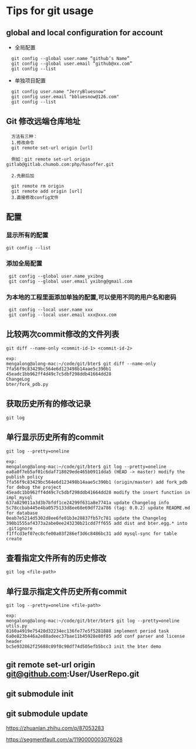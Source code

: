 # Tips for git usage

## global and local configuration for account
+ 全局配置
```
  git config --global user.name “github’s Name”
  git config --global user.email “github@xx.com”
  git config --list
```

+ 单独项目配置
```
  git config user.name "JerryBluesnow"
  git config user.email "bbluesnow@126.com"
  git config --list
```

## Git 修改远端仓库地址
```
  方法有三种：
  1.修改命令
  git remote set-url origin [url]

  例如：git remote set-url origin gitlab@gitlab.chumob.com:php/hasoffer.git

  2.先删后加

  git remote rm origin
  git remote add origin [url]
  3.直接修改config文件
```

## 配置
### 显示所有的配置
```
git config --list
```

### 添加全局配置
```
 git config --global user.name yxibng
 git config --global user.email yxibng@gmail.com
```

### 为本地的工程里面添加单独的配置,可以使用不同的用户名和密码

```
 git config --local user.name xxx
 git config --local user.email xxx@xxx.com

```
## 比较两次commit修改的文件列表
```
git diff --name-only <commit-id-1> <commit-id-2>
```
```
exp:
mengalong@along-mac:~/code/git/bter$ git diff --name-only 7fa56f9c83429bc564e6d123498b14aae5c390b1 45eadc1bb962ff4d49c7c5dbf298ddb41664dd28
ChangeLog
bter/fork_pdb.py 
```

## 获取历史所有的修改记录
```
git log
```

## 单行显示历史所有的commit
```
git log --pretty=oneline
```
```
exp:
mengalong@along-mac:~/code/git/bter$ git log --pretty=oneline
ea8a0f7eb5af01c6daf718029ede465b0911dda5 (HEAD -> master) modify the publish policy
7fa56f9c83429bc564e6d123498b14aae5c390b1 (origin/master) add fork_pdb for debug the project
45eadc1bb962ff4d49c7c5dbf298ddb41664dd28 modify the insert function in impl_mysql
637a829011a3d3b7bfdf1ce24299f631a8e7741a update Changelog info
5c78ccbab445e4ba0575133d8ee68e69df72a786 (tag: 0.0.2) update README.md for database
0eab7e5214d5302d8ee6fe01b3e28837fb57c781 update the Changelog
390b1555af4373a2abe0ee243230b21cdd7ff655 add dist and bter.egg.* into .gitignore
f1ffcd3ef07ec8cfe00a03f286ef3d6c8486bc31 add mysql-sync for table create
```
## 查看指定文件所有的历史修改
```
git log <file-path>
```
## 单行显示指定文件历史所有commit
```
git log --pretty=oneline <file-path>
```

```
exp:
mengalong@along-mac:~/code/git/bter/bter$ git log --pretty=oneline utils.py
8160a4919e75420d32234ec136fe77e5f5281888 implement period task
6a0e823b446a2e88adeec37bae11b45928e80f85 add conf parser and license header
bc5e932862f25688c09f0c90df74d505efb5bcc3 init the bter demo
```

## git remote set-url origin git@github.com:User/UserRepo.git



## git submodule init
## git submodule update

https://zhuanlan.zhihu.com/p/87053283

https://segmentfault.com/a/1190000003076028